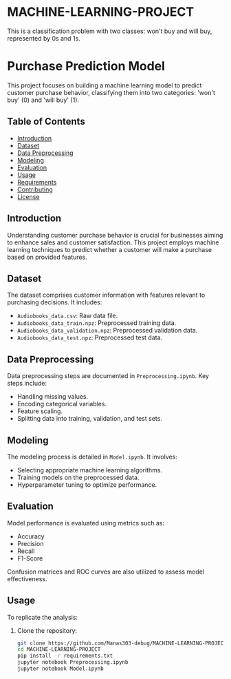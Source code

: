 # MACHINE-LEARNING-PROJECT
This is a classification problem with two classes: won't buy and will buy, represented by 0s and 1s.
# Purchase Prediction Model

This project focuses on building a machine learning model to predict customer purchase behavior, classifying them into two categories: 'won't buy' (0) and 'will buy' (1).

## Table of Contents

- [Introduction](#introduction)
- [Dataset](#dataset)
- [Data Preprocessing](#data-preprocessing)
- [Modeling](#modeling)
- [Evaluation](#evaluation)
- [Usage](#usage)
- [Requirements](#requirements)
- [Contributing](#contributing)
- [License](#license)

## Introduction

Understanding customer purchase behavior is crucial for businesses aiming to enhance sales and customer satisfaction. This project employs machine learning techniques to predict whether a customer will make a purchase based on provided features.

## Dataset

The dataset comprises customer information with features relevant to purchasing decisions. It includes:

- `Audiobooks_data.csv`: Raw data file.
- `Audiobooks_data_train.npz`: Preprocessed training data.
- `Audiobooks_data_validation.npz`: Preprocessed validation data.
- `Audiobooks_data_test.npz`: Preprocessed test data.

## Data Preprocessing

Data preprocessing steps are documented in `Preprocessing.ipynb`. Key steps include:

- Handling missing values.
- Encoding categorical variables.
- Feature scaling.
- Splitting data into training, validation, and test sets.

## Modeling

The modeling process is detailed in `Model.ipynb`. It involves:

- Selecting appropriate machine learning algorithms.
- Training models on the preprocessed data.
- Hyperparameter tuning to optimize performance.

## Evaluation

Model performance is evaluated using metrics such as:

- Accuracy
- Precision
- Recall
- F1-Score

Confusion matrices and ROC curves are also utilized to assess model effectiveness.

## Usage

To replicate the analysis:

1. Clone the repository:
   ```bash
   git clone https://github.com/Manas303-debug/MACHINE-LEARNING-PROJECT.git
   cd MACHINE-LEARNING-PROJECT
   pip install -r requirements.txt
   jupyter notebook Preprocessing.ipynb
   jupyter notebook Model.ipynb


